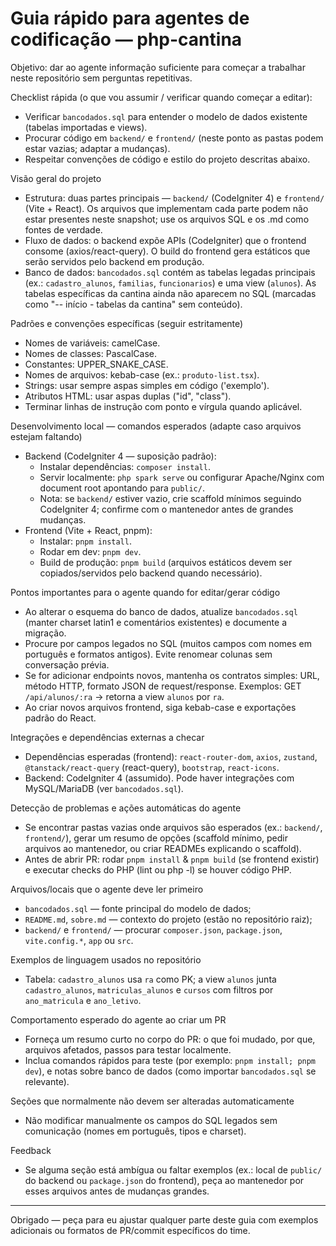# Guia rápido para agentes de codificação — php-cantina

Objetivo: dar ao agente informação suficiente para começar a trabalhar neste repositório sem perguntas repetitivas.

Checklist rápida (o que vou assumir / verificar quando começar a editar):

- Verificar `bancodados.sql` para entender o modelo de dados existente (tabelas importadas e views).
- Procurar código em `backend/` e `frontend/` (neste ponto as pastas podem estar vazias; adaptar a mudanças).
- Respeitar convenções de código e estilo do projeto descritas abaixo.

Visão geral do projeto

- Estrutura: duas partes principais — `backend/` (CodeIgniter 4) e `frontend/` (Vite + React). Os arquivos que implementam cada parte podem não estar presentes neste snapshot; use os arquivos SQL e os .md como fontes de verdade.
- Fluxo de dados: o backend expõe APIs (CodeIgniter) que o frontend consome (axios/react-query). O build do frontend gera estáticos que serão servidos pelo backend em produção.
- Banco de dados: `bancodados.sql` contém as tabelas legadas principais (ex.: `cadastro_alunos`, `familias`, `funcionarios`) e uma view (`alunos`). As tabelas específicas da cantina ainda não aparecem no SQL (marcadas como "-- início - tabelas da cantina" sem conteúdo).

Padrões e convenções específicas (seguir estritamente)

- Nomes de variáveis: camelCase.
- Nomes de classes: PascalCase.
- Constantes: UPPER_SNAKE_CASE.
- Nomes de arquivos: kebab-case (ex.: `produto-list.tsx`).
- Strings: usar sempre aspas simples em código ('exemplo').
- Atributos HTML: usar aspas duplas ("id", "class").
- Terminar linhas de instrução com ponto e vírgula quando aplicável.

Desenvolvimento local — comandos esperados (adapte caso arquivos estejam faltando)

- Backend (CodeIgniter 4 — suposição padrão):
  - Instalar dependências: `composer install`.
  - Servir localmente: `php spark serve` ou configurar Apache/Nginx com document root apontando para `public/`.
  - Nota: se `backend/` estiver vazio, crie scaffold mínimos seguindo CodeIgniter 4; confirme com o mantenedor antes de grandes mudanças.
- Frontend (Vite + React, pnpm):
  - Instalar: `pnpm install`.
  - Rodar em dev: `pnpm dev`.
  - Build de produção: `pnpm build` (arquivos estáticos devem ser copiados/servidos pelo backend quando necessário).

Pontos importantes para o agente quando for editar/gerar código

- Ao alterar o esquema do banco de dados, atualize `bancodados.sql` (manter charset latin1 e comentários existentes) e documente a migração.
- Procure por campos legados no SQL (muitos campos com nomes em português e formatos antigos). Evite renomear colunas sem conversação prévia.
- Se for adicionar endpoints novos, mantenha os contratos simples: URL, método HTTP, formato JSON de request/response. Exemplos: GET `/api/alunos/:ra` -> retorna a view `alunos` por `ra`.
- Ao criar novos arquivos frontend, siga kebab-case e exportações padrão do React.

Integrações e dependências externas a checar

- Dependências esperadas (frontend): `react-router-dom`, `axios`, `zustand`, `@tanstack/react-query` (react-query), `bootstrap`, `react-icons`.
- Backend: CodeIgniter 4 (assumido). Pode haver integrações com MySQL/MariaDB (ver `bancodados.sql`).

Detecção de problemas e ações automáticas do agente

- Se encontrar pastas vazias onde arquivos são esperados (ex.: `backend/`, `frontend/`), gerar um resumo de opções (scaffold mínimo, pedir arquivos ao mantenedor, ou criar READMEs explicando o scaffold).
- Antes de abrir PR: rodar `pnpm install` & `pnpm build` (se frontend existir) e executar checks do PHP (lint ou php -l) se houver código PHP.

Arquivos/locais que o agente deve ler primeiro

- `bancodados.sql` — fonte principal do modelo de dados;
- `README.md`, `sobre.md` — contexto do projeto (estão no repositório raiz);
- `backend/` e `frontend/` — procurar `composer.json`, `package.json`, `vite.config.*`, `app` ou `src`.

Exemplos de linguagem usados no repositório

- Tabela: `cadastro_alunos` usa `ra` como PK; a view `alunos` junta `cadastro_alunos`, `matriculas_alunos` e `cursos` com filtros por `ano_matricula` e `ano_letivo`.

Comportamento esperado do agente ao criar um PR

- Forneça um resumo curto no corpo do PR: o que foi mudado, por que, arquivos afetados, passos para testar localmente.
- Inclua comandos rápidos para teste (por exemplo: `pnpm install; pnpm dev`), e notas sobre banco de dados (como importar `bancodados.sql` se relevante).

Seções que normalmente não devem ser alteradas automaticamente

- Não modificar manualmente os campos do SQL legados sem comunicação (nomes em português, tipos e charset).

Feedback

- Se alguma seção está ambígua ou faltar exemplos (ex.: local de `public/` do backend ou `package.json` do frontend), peça ao mantenedor por esses arquivos antes de mudanças grandes.

---

Obrigado — peça para eu ajustar qualquer parte deste guia com exemplos adicionais ou formatos de PR/commit específicos do time.
